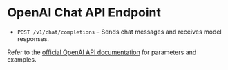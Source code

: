 # OpenAI Chat API Endpoint

- `POST /v1/chat/completions` – Sends chat messages and receives model responses.

Refer to the [official OpenAI API documentation](https://platform.openai.com/docs/api-reference/chat) for parameters and examples.
